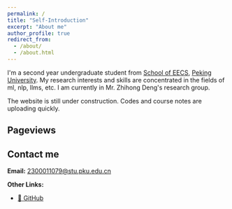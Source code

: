 ```yaml
---
permalink: /
title: "Self-Introduction"
excerpt: "About me"
author_profile: true
redirect_from: 
  - /about/
  - /about.html
---
```


I'm a second year undergraduate student from [School of EECS](https://eecs.pku.edu.cn/), [Peking University](https://www.pku.edu.cn/). My research interests and skills are concentrated in the fields of ml, nlp, llms, etc. I am currently in Mr. Zhihong Deng's research group.  <!--My research interest includes computer vision, computer graphics, machine learning, and computational photography.-->

<!--I am very fortunate to be advised by [Prof. XXX](https://www.XXX.com/) of XXX Lab from [School of Computer Science](https://cs.pku.edu.cn/), Peking University. I was advised by [Prof. XX](https://XXX.pku.edu.cn/) from [School of Computer Science](https://cs.pku.edu.cn/), Peking University.-->

<!--You can find my CV here: [Curriculum Vitae](../assets/Curriculum_Vitae.pdf).-->

The website is still under construction. Codes and course notes are uploading quickly.

<h2>Pageviews</h2>
<script type="text/javascript" id="mapmyvisitors" src="//mapmyvisitors.com/map.js?d=e16-fKv7n4hT20ncH0M8qf8PzGSrE9gzzUsF5NK7TDM&cl=ffffff&w=a"></script>
<h2>Contact me</h2>

**Email:** [2300011079@stu.pku.edu.cn](mailto:2300011079@stu.pku.edu.cn)

**Other Links:**
- [🐙 GitHub](https://github.com/life-artist)

